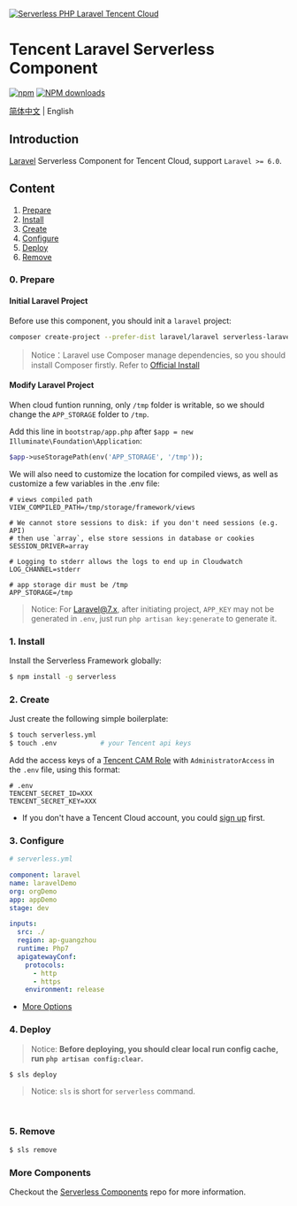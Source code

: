 [![Serverless PHP Laravel Tencent Cloud](https://img.serverlesscloud.cn/20191226/1577347087676-website_%E9%95%BF.png)](http://serverless.com)

# Tencent Laravel Serverless Component

[![npm](https://img.shields.io/npm/v/%40serverless%2Ftencent-laravel)](http://www.npmtrends.com/%40serverless%2Ftencent-laravel)
[![NPM downloads](http://img.shields.io/npm/dm/%40serverless%2Ftencent-laravel.svg?style=flat-square)](http://www.npmtrends.com/%40serverless%2Ftencent-laravel)

[简体中文](https://github.com/serverless-components/tencent-thinkphp/blob/master/README.md) | English

## Introduction

[Laravel](https://github.com/laravel/laravel) Serverless Component for Tencent Cloud, support `Laravel >= 6.0`.

## Content

1. [Prepare](#0-prepare)
1. [Install](#1-install)
1. [Create](#2-create)
1. [Configure](#3-configure)
1. [Deploy](#4-deploy)
1. [Remove](#5-Remove)

### 0. Prepare

#### Initial Laravel Project

Before use this component, you should init a `laravel` project:

```bash
composer create-project --prefer-dist laravel/laravel serverless-laravel
```

> Notice：Laravel use Composer manage dependencies, so you should install Composer firstly. Refer to [Official Install](https://getcomposer.org/doc/00-intro.md#installation-linux-unix-macos)

#### Modify Laravel Project

When cloud funtion running, only `/tmp` folder is writable, so we should change the `APP_STORAGE` folder to `/tmp`.

Add this line in `bootstrap/app.php` after `$app = new Illuminate\Foundation\Application`:

```php
$app->useStoragePath(env('APP_STORAGE', '/tmp'));
```

We will also need to customize the location for compiled views, as well as customize a few variables in the .env file:

```dotenv
# views compiled path
VIEW_COMPILED_PATH=/tmp/storage/framework/views

# We cannot store sessions to disk: if you don't need sessions (e.g. API)
# then use `array`, else store sessions in database or cookies
SESSION_DRIVER=array

# Logging to stderr allows the logs to end up in Cloudwatch
LOG_CHANNEL=stderr

# app storage dir must be /tmp
APP_STORAGE=/tmp
```

> Notice: For Laravel@7.x, after initiating project, `APP_KEY` may not be generated in `.env`, just run `php artisan key:generate` to generate it.

### 1. Install

Install the Serverless Framework globally:

```bash
$ npm install -g serverless
```

### 2. Create

Just create the following simple boilerplate:

```bash
$ touch serverless.yml
$ touch .env           # your Tencent api keys
```

Add the access keys of a [Tencent CAM Role](https://console.cloud.tencent.com/cam/capi) with `AdministratorAccess` in the `.env` file, using this format:

```
# .env
TENCENT_SECRET_ID=XXX
TENCENT_SECRET_KEY=XXX
```

- If you don't have a Tencent Cloud account, you could [sign up](https://intl.cloud.tencent.com/register) first.

### 3. Configure

```yml
# serverless.yml

component: laravel 
name: laravelDemo
org: orgDemo
app: appDemo
stage: dev

inputs:
  src: ./
  region: ap-guangzhou
  runtime: Php7
  apigatewayConf:
    protocols:
      - http
      - https
    environment: release
```

- [More Options](https://github.com/serverless-components/tencent-laravel/tree/master/docs/configure.md)

### 4. Deploy

> Notice: **Before deploying, you should clear local run config cache, run `php artisan config:clear`.**

```bash
$ sls deploy
```

> Notice: `sls` is short for `serverless` command.

&nbsp;

### 5. Remove

```bash
$ sls remove
```

### More Components

Checkout the [Serverless Components](https://github.com/serverless/components) repo for more information.
